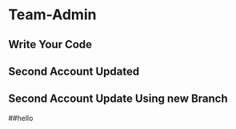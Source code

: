 # Team-Admin
## Write Your Code
## Second Account Updated
## Second Account Update Using new Branch
##hello
